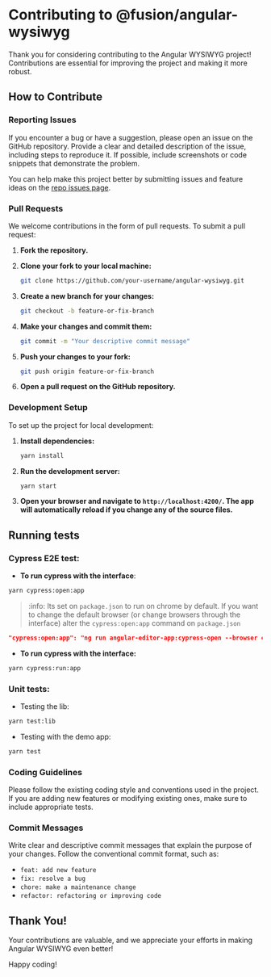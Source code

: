 # Contributing to @fusion/angular-wysiwyg

Thank you for considering contributing to the Angular WYSIWYG project! Contributions are essential for improving the project and making it more robust.

## How to Contribute

### Reporting Issues

If you encounter a bug or have a suggestion, please open an issue on the GitHub repository. Provide a clear and detailed description of the issue, including steps to reproduce it. If possible, include screenshots or code snippets that demonstrate the problem.

You can help make this project better by submitting issues and feature ideas on the [repo issues page](https://github.com/karthikeyaGit61/angular-wysiwyg/issues).


### Pull Requests

We welcome contributions in the form of pull requests. To submit a pull request:

1. **Fork the repository.**
2. **Clone your fork to your local machine:**

   ```bash
   git clone https://github.com/your-username/angular-wysiwyg.git
	```
3. **Create a new branch for your changes:**
   ```bash
   git checkout -b feature-or-fix-branch
   ```
4. **Make your changes and commit them:**
   ```bash
   git commit -m "Your descriptive commit message"
   ```
5. **Push your changes to your fork:**
   ```bash
   git push origin feature-or-fix-branch
   ```
6. **Open a pull request on the GitHub repository.**

### Development Setup

To set up the project for local development:

1. **Install dependencies:**
   ```bash
   yarn install
   ```
2. **Run the development server:**
   ```bash
   yarn start
   ```
3. **Open your browser and navigate to `http://localhost:4200/`. The app will automatically reload if you change any of the source files.**

## Running tests

### Cypress E2E test:

* **To run cypress with the interface**:

```bash
yarn cypress:open:app
```

> :info:
> Its set on `package.json` to run on chrome by default.
> If you want to change the default browser (or change browsers through the interface) alter the `cypress:open:app` command on `package.json`

```json
"cypress:open:app": "ng run angular-editor-app:cypress-open --browser chrome",
```

* **To run cypress with the interface:**

```bash
yarn cypress:run:app
```

### Unit tests:

* Testing the lib:

```bash
yarn test:lib
```

* Testing with the demo app:

```bash
yarn test
```

### Coding Guidelines

Please follow the existing coding style and conventions used in the project. If you are adding new features or modifying existing ones, make sure to include appropriate tests.

### Commit Messages

Write clear and descriptive commit messages that explain the purpose of your changes. Follow the conventional commit format, such as:
- `feat: add new feature`
- `fix: resolve a bug`
- `chore: make a maintenance change`
- `refactor: refactoring or improving code`

## Thank You!

Your contributions are valuable, and we appreciate your efforts in making Angular WYSIWYG even better!

Happy coding!